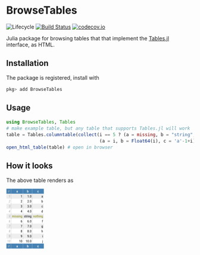 # BrowseTables

![Lifecycle](https://img.shields.io/badge/lifecycle-experimental-orange.svg)<!--
![Lifecycle](https://img.shields.io/badge/lifecycle-maturing-blue.svg)
![Lifecycle](https://img.shields.io/badge/lifecycle-stable-green.svg)
![Lifecycle](https://img.shields.io/badge/lifecycle-retired-orange.svg)
![Lifecycle](https://img.shields.io/badge/lifecycle-archived-red.svg)
![Lifecycle](https://img.shields.io/badge/lifecycle-dormant-blue.svg) -->
[![Build Status](https://travis-ci.org/tpapp/BrowseTables.jl.svg?branch=master)](https://travis-ci.org/tpapp/BrowseTables.jl)
[![codecov.io](http://codecov.io/github/tpapp/BrowseTables.jl/coverage.svg?branch=master)](http://codecov.io/github/tpapp/BrowseTables.jl?branch=master)

Julia package for browsing tables that that implement the [Tables.jl](https://github.com/JuliaData/Tables.jl) interface, as HTML.

## Installation

The package is registered, install with

```julia
pkg> add BrowseTables
```

## Usage

```julia
using BrowseTables, Tables
# make example table, but any table that supports Tables.jl will work
table = Tables.columntable(collect(i == 5 ? (a = missing, b = "string", c = nothing) :
                                   (a = i, b = Float64(i), c = 'a'-1+i) for i in 1:10))
open_html_table(table) # open in browser
```

## How it looks

The above table renders as

<img src="./assets/readme_example.svg" width="20%">
